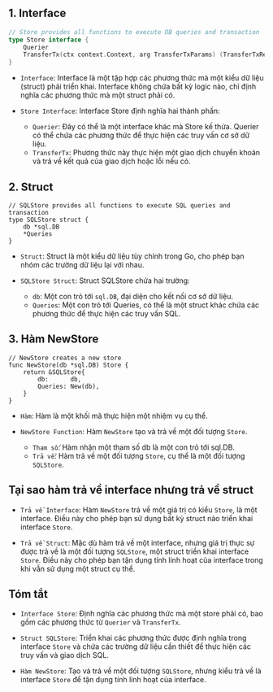 ## 1. Interface

```go
// Store provides all functions to execute DB queries and transaction
type Store interface {
	Querier
	TransferTx(ctx context.Context, arg TransferTxParams) (TransferTxResult, error)
}
```

- `Interface`: Interface là một tập hợp các phương thức mà một kiểu dữ liệu (struct) phải triển khai. Interface không chứa bất kỳ logic nào, chỉ định nghĩa các phương thức mà một struct phải có.

- `Store Interface`: Interface Store định nghĩa hai thành phần:
    + `Querier`: Đây có thể là một interface khác mà Store kế thừa. Querier có thể chứa các phương thức để thực hiện các truy vấn cơ sở dữ liệu.
    + `TransferTx`: Phương thức này thực hiện một giao dịch chuyển khoản và trả về kết quả của giao dịch hoặc lỗi nếu có.

## 2. Struct

```
// SQLStore provides all functions to execute SQL queries and transaction
type SQLStore struct {
    db *sql.DB
    *Queries
}
```

- `Struct`: Struct là một kiểu dữ liệu tùy chỉnh trong Go, cho phép bạn nhóm các trường dữ liệu lại với nhau.

- `SQLStore Struct`: Struct SQLStore chứa hai trường:
    + `db`: Một con trỏ tới `sql.DB`, đại diện cho kết nối cơ sở dữ liệu.
    + `Queries`: Một con trỏ tới Queries, có thể là một struct khác chứa các phương thức để thực hiện các truy vấn SQL.

## 3. Hàm NewStore

```
// NewStore creates a new store
func NewStore(db *sql.DB) Store {
    return &SQLStore{
        db:      db,
        Queries: New(db),
    }
}
```

- `Hàm`: Hàm là một khối mã thực hiện một nhiệm vụ cụ thể.

- `NewStore Function`: Hàm `NewStore` tạo và trả về một đối tượng `Store`.
    + `Tham số`: Hàm nhận một tham số db là một con trỏ tới sql.DB.
    + `Trả về`: Hàm trả về một đối tượng `Store`, cụ thể là một đối tượng `SQLStore`.

## Tại sao hàm trả về interface nhưng trả về struct

- `Trả về Interface`: Hàm `NewStore` trả về một giá trị có kiểu `Store`, là một interface. Điều này cho phép bạn sử dụng bất kỳ struct nào triển khai interface `Store`.

- `Trả về Struct`: Mặc dù hàm trả về một interface, nhưng giá trị thực sự được trả về là một đối tượng `SQLStore`, một struct triển khai interface `Store`. Điều này cho phép bạn tận dụng tính linh hoạt của interface trong khi vẫn sử dụng một struct cụ thể.

## Tóm tắt

- `Interface Store`: Định nghĩa các phương thức mà một store phải có, bao gồm các phương thức từ `Querier` và `TransferTx`.

- `Struct SQLStore`: Triển khai các phương thức được định nghĩa trong interface `Store` và chứa các trường dữ liệu cần thiết để thực hiện các truy vấn và giao dịch SQL.

- `Hàm NewStore`: Tạo và trả về một đối tượng `SQLStore`, nhưng kiểu trả về là interface `Store` để tận dụng tính linh hoạt của interface.
